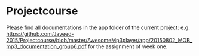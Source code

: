 # Projectcourse

Please find all documentations in the app folder of the current project:
e.g. https://github.com/Javeed-2015/Projectcourse/blob/master/AwesomeMp3player/app/20150802_MOB_mp3_documentation_group6.pdf
for the assignment of week one.
